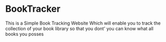 # BookTracker
This is a Simple Book Tracking Website Which will enable you to track the collection of your book library so that you dont' you can know what all books you posses
